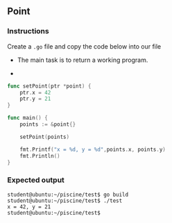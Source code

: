 ## Point

### Instructions

Create a `.go` file and copy the code below into our file

- The main task is to return a working program.

-

```go
func setPoint(ptr *point) {
    ptr.x = 42
    ptr.y = 21
}

func main() {
    points := &point{}

    setPoint(points)

    fmt.Printf("x = %d, y = %d",points.x, points.y)
    fmt.Println()
}
```

### Expected output

```console
student@ubuntu:~/piscine/test$ go build
student@ubuntu:~/piscine/test$ ./test
x = 42, y = 21 
student@ubuntu:~/piscine/test$
```
